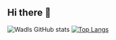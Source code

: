 ## Hi there 👋
![Wadls GitHub stats](https://github-readme-stats.vercel.app/api?username=Wadls&show_icons=true&theme=dark)
[![Top Langs](https://github-readme-stats.vercel.app/api/top-langs/?username=Wadls&theme=dark&layout=donut-vertical&langs_count=5)](https://github.com/Wadls/github-readme-stats)

